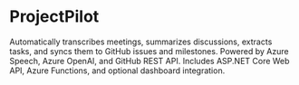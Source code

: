 # ProjectPilot
Automatically transcribes meetings, summarizes discussions, extracts tasks, and syncs them to GitHub issues and milestones. Powered by Azure Speech, Azure OpenAI, and GitHub REST API. Includes ASP.NET Core Web API, Azure Functions, and optional dashboard integration.
